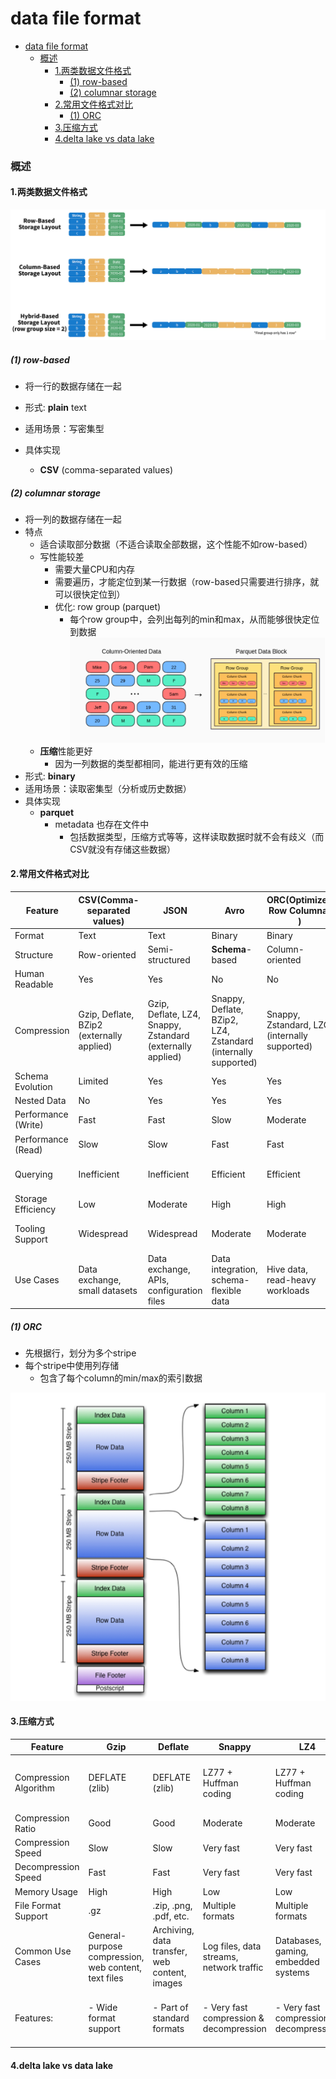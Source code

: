 # data file format


<!-- @import "[TOC]" {cmd="toc" depthFrom=1 depthTo=6 orderedList=false} -->

<!-- code_chunk_output -->

- [data file format](#data-file-format)
    - [概述](#概述)
      - [1.两类数据文件格式](#1两类数据文件格式)
        - [(1) row-based](#1-row-based)
        - [(2) columnar storage](#2-columnar-storage)
      - [2.常用文件格式对比](#2常用文件格式对比)
        - [(1) ORC](#1-orc)
      - [3.压缩方式](#3压缩方式)
      - [4.delta lake vs data lake](#4delta-lake-vs-data-lake)

<!-- /code_chunk_output -->

### 概述

#### 1.两类数据文件格式

![](./imgs/dff_01.png)

##### (1) row-based
* 将一行的数据存储在一起
* 形式: **plain** text
* 适用场景：写密集型

* 具体实现
    * **CSV** (comma-separated values)

##### (2) columnar storage
* 将一列的数据存储在一起
* 特点
    * 适合读取部分数据（不适合读取全部数据，这个性能不如row-based）
    * 写性能较差
        * 需要大量CPU和内存
        * 需要遍历，才能定位到某一行数据（row-based只需要进行排序，就可以很快定位到）
        * 优化: row group (parquet)
            * 每个row group中，会列出每列的min和max，从而能够很快定位到数据
            ![](./imgs/dff_02.png)
    * **压缩**性能更好
        * 因为一列数据的类型都相同，能进行更有效的压缩
* 形式: **binary**
* 适用场景：读取密集型（分析或历史数据）
* 具体实现
    * **parquet**
        * metadata 也存在文件中
            * 包括数据类型，压缩方式等等，这样读取数据时就不会有歧义（而CSV就没有存储这些数据）

#### 2.常用文件格式对比
Feature|CSV(Comma-separated values)|JSON|Avro|ORC(Optimized Row Columnar )|Parquet|SequenceFile
-|-|-|-|-|-|-
Format|Text|Text|Binary|Binary|Binary|Binary
Structure|Row-oriented|Semi-structured|**Schema**-based|Column-oriented|Column-oriented|Key-value pairs
Human Readable|Yes|Yes|No|No|No|No
Compression|Gzip, Deflate, BZip2 (externally applied)|Gzip, Deflate, LZ4, Snappy, Zstandard (externally applied)|Snappy, Deflate, BZip2, LZ4, Zstandard (internally supported)|Snappy, Zstandard, LZO (internally supported)|Snappy, Gzip, LZO, Zstandard (internally supported)|Gzip, BZip2, LZO, Snappy, Deflate (internally supported)
Schema Evolution|Limited|Yes|Yes|Yes|Yes|Limited
Nested Data|No|Yes|Yes|Yes|Yes|No
Performance (Write)|Fast|Fast|Slow|Moderate|Moderate|Fast
Performance (Read)|Slow|Slow|Fast|Fast|Fast|Fast
Querying|Inefficient|Inefficient|Efficient|Efficient|Efficient|Efficient for key-based lookups
Storage Efficiency|Low|Moderate|High|High|High|High
Tooling Support|Widespread|Widespread|Moderate|Moderate|Widespread|Widespread in Hadoop ecosystem
Use Cases|Data exchange, small datasets|Data exchange, APIs, configuration files|Data integration, schema-flexible data|Hive data, read-heavy workloads|Analytics, data warehousing|Intermediate data, sorting, indexing, MapReduce I/O

##### (1) ORC
* 先根据行，划分为多个stripe
* 每个stripe中使用列存储
    * 包含了每个column的min/max的索引数据

![](./imgs/dff_03.png)

#### 3.压缩方式
| Feature | Gzip | Deflate | Snappy | LZ4 | Zstandard | Brotli | zlib |
|-|-|-|-|-|--|-|-|
| Compression Algorithm | DEFLATE (zlib) | DEFLATE (zlib) | LZ77 + Huffman coding | LZ77 + Huffman coding | LZ77 + Huffman coding + entropy coding | LZ77 + Huffman coding + context modeling | Foundation library for Deflate, LZ4, etc. |
| Compression Ratio | Good | Good | Moderate | Moderate | Very good | Very good | N/A |
| Compression Speed | Slow | Slow | Very fast | Very fast | Fast | Moderate | N/A |
| Decompression Speed | Fast | Fast | Very fast | Very fast | Fast | Fast | N/A |
| Memory Usage | High | High | Low | Low | Low | Low | N/A |
| File Format Support | .gz | .zip, .png, .pdf, etc. | Multiple formats | Multiple formats | Multiple formats | .br | N/A |
| Common Use Cases | General-purpose compression, web content, text files | Archiving, data transfer, web content, images | Log files, data streams, network traffic | Databases, gaming, embedded systems | Web content, database compression, cold storage | Web content, fonts, JavaScript files | Provides library functions for various compression algorithms |
| Features: | - Wide format support | - Part of standard formats | - Very fast compression & decompression | - Very fast compression & decompression | - Good compression ratio & speed balance | - Excellent compression ratio | - Enables multiple algorithms with customization |

#### 4.delta lake vs data lake
